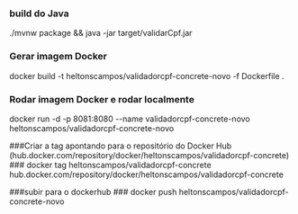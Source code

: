 
### build do Java ###
./mvnw package && java -jar target/validarCpf.jar

### Gerar imagem Docker ###
docker build -t heltonscampos/validadorcpf-concrete-novo -f Dockerfile .

### Rodar  imagem Docker e rodar localmente ###
docker run -d -p 8081:8080 --name validadorcpf-concrete-novo heltonscampos/validadorcpf-concrete-novo

###Criar a tag apontando para o repositório do Docker Hub (hub.docker.com/repository/docker/heltonscampos/validadorcpf-concrete) ###
docker tag heltonscampos/validadorcpf-concrete hub.docker.com/repository/docker/heltonscampos/validadorcpf-concrete

###subir para o dockerhub ###
docker push heltonscampos/validadorcpf-concrete-novo